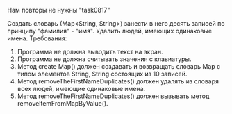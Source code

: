 Нам повторы не нужны "task0817"

Создать словарь (Маp<String, String>) занести в него десять записей по принципу "фамилия" - "имя".
Удалить людей, имеющих одинаковые имена.
Требования:
1. Программа не должна выводить текст на экран.
2. Программа не должна считывать значения с клавиатуры.
3. Метод create Map() должен создавать и возвращать словарь Мар с типом элементов String, String состоящих из 10
записей.
4. Метод removeTheFirstNameDuplicates() должен удалять из словаря всех людей, имеющие одинаковые имена.
5. Метод removeTheFirstNameDuplicates() должен вызывать метод removeltemFromMapByValue().
